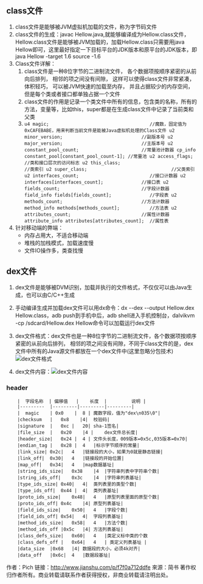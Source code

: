 ## class文件

 1. class文件是能够被JVM虚拟机加载的文件，称为字节码文件
 2. class文件的生成：javac Hellow.java,就能够编译成为Hellow.class文件，Hellow.class文件是能够被JVM加载的，加载Hellow.class只需要用java Hellow即可，这里最好指定一下目标平台的JDK版本和原平台的JDK版本，即java Hellow -target 1.6 source -1.6
 3. Class文件详解：
    1. class文件是一种8位字节的二进制流文件， 各个数据项按顺序紧密的从前向后排列， 相邻的项之间没有间隙， 这样可以使得class文件非常紧凑， 体积轻巧， 可以被JVM快速的加载至内存， 并且占据较少的内存空间，但是每个类或者接口都单独占据一个文件
    2. class文件的作用是记录一个类文件中所有的信息，包含类的名称，所有的方法，变量等，比如this，super都是在生成class文件中记录了当前类和父类
    3. `u4 magic;                                     //魔数，固定值为0xCAFEBABE，用来判断当前文件是能被Java虚拟机处理的Class文件
    u2 minor_version;                             //副版本号
    u2 major_version;                             //主版本号
    u2 constant_pool_count;                       //常量池计数器
    cp_info constant_pool[constant_pool_count-1]; //常量池
    u2 access_flags;                              //类和接口层次的访问标志
    u2 this_class;                                //类索引
    u2 super_class;                               //父类索引
    u2 interfaces_count;                          //接口计数器
    u2 interfaces[interfaces_count];              //接口表
    u2 fields_count;                              //字段计数器
    field_info fields[fields_count];              //字段表
    u2 methods_count;                             //方法计数器
    method_info methods[methods_count];           //方法表
    u2 attributes_count;                          //属性计数器
    attribute_info attributes[attributes_count];  //属性表`
 4.  针对移动端的弊端：
      - 内存占用大，不适合移动端
      - 堆栈的加栈模式，加载速度慢
      - 文件IO操作多，类查找慢
## dex文件
1. dex文件是能够被DVM识别，加载并执行的文件格式，不仅仅可以由Java生成，也可以由C/C++生成
2. 手动编译生成并加载dex文件可以用dx命令：dx --dex --output Hellow.dex Hellow.class，adb push到手机中后，adb shell进入手机控制台，dalvikvm -cp /sdcard/Hellow.dex Hellow命令可以加载运行dex文件
3. dex文件格式：dex文件也是一种8位字节的二进制流文件，各个数据项按顺序紧密的从前向后排列， 相邻的项之间没有间隙，不同于class文件的是，dex文件中所有的Java源文件都放在一个dex文件中(这里忽略分包技术)![dex文件格式][1]


4. dex文件内容：![dex文件内容][2]


  [1]: http://upload-images.jianshu.io/upload_images/1152636-8230c5995981b7c2.png?imageMogr2/auto-orient/strip%7CimageView2/2/w/1240
  [2]: http://img.blog.csdn.net/20160215153108181?watermark/2/text/aHR0cDovL2Jsb2cuY3Nkbi5uZXQv/font/5a6L5L2T/fontsize/400/fill/I0JBQkFCMA==/dissolve/70/gravity/Center
  ### header
        |  字段名称  | 偏移值   |    长度  |         说明 |
        |---------  |---------|---------|---------|
        |  magic    | 0x0    |	8 |	魔数字段，值为"dex\n035\0"|
        |checksum   |	0x8	   |4|	校验码|
        |signature  |	0xc |	20|	sha-1签名|
        |file_size  |	0x20	|4 |	dex文件总长度|
        |header_size|	0x24 |	4 |	文件头长度，009版本=0x5c,035版本=0x70|
        |endian_tag |	0x28 |	4	|标示字节顺序的常量|
        |link_size|	0x2c|	4	|链接段的大小，如果为0就是静态链接|
        |link_off|	0x30|	4	|链接段的开始位置|
        |map_off|	0x34|	4	|map数据基址|
        |string_ids_size|	0x38	|4	|字符串列表中字符串个数|
        |string_ids_off|	0x3c	|4	|字符串列表基址|
        |type_ids_size|	0x40|	4|	类列表里的类型个数|
        |type_ids_off|	0x44 |	4|	类列表基址|
        |proto_ids_size|	0x48|	4	|原型列表里面的原型个数|
        |proto_ids_off|	0x4c	|4|	原型列表基址|
        |field_ids_size|	0x50|	4	|字段个数|
        |field_ids_off|	0x54|	4|	字段列表基址|
        |method_ids_size|	0x58|	4	|方法个数|
        |method_ids_off	|0x5c	|4|	方法列表基址|
        |class_defs_size|	0x60|	4	|类定义标中类的个数
        |class_defs_off |	0x64|	4	| 类定义列表基址 |
        |data_size	|0x68	|4|	数据段的大小，必须4k对齐|
        |data_off	|0x6c|	4	|数据段基址|

作者：Pich
链接：http://www.jianshu.com/p/f7f0a712ddfe
來源：简书
著作权归作者所有。商业转载请联系作者获得授权，非商业转载请注明出处。